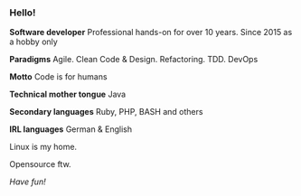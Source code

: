 ### Hello!

**Software developer** Professional hands-on for over 10 years. Since 2015 as a hobby only

**Paradigms** Agile. Clean Code & Design. Refactoring. TDD. DevOps

**Motto** Code is for humans

**Technical mother tongue** Java

**Secondary languages** Ruby, PHP, BASH and others

**IRL languages** German & English

Linux is my home.

Opensource ftw.


*Have fun!*

